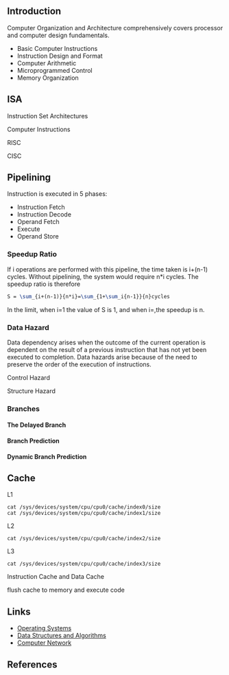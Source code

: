 ## Introduction

Computer Organization and Architecture comprehensively covers processor and computer design fundamentals.

- Basic Computer Instructions
- Instruction Design and Format
- Computer Arithmetic
- Microprogrammed Control
- Memory Organization

## ISA

Instruction Set Architectures

Computer Instructions

RISC

CISC

## Pipelining

Instruction is executed in 5 phases:

- Instruction Fetch
- Instruction Decode
- Operand Fetch
- Execute
- Operand Store

### Speedup Ratio

If i operations are performed with this pipeline, the time taken is i+(n-1) cycles.
Without pipelining, the system would require n*i cycles.
The speedup ratio is therefore

```tex
S = \sum_{i+(n-1)}{n*i}=\sum_{1+\sum_i{n-1}}{n}cycles
```

In the limit, when i=1 the value of S is 1, and when i=,the speedup is n.

### Data Hazard

Data dependency arises when the outcome of the current operation is dependent on the result of a previous instruction that has not yet been executed to completion.
Data hazards arise because of the need to preserve the order of the execution of instructions.

Control Hazard

Structure Hazard

### Branches

#### The Delayed Branch

#### Branch Prediction

#### Dynamic Branch Prediction

## Cache

L1

```shell
cat /sys/devices/system/cpu/cpu0/cache/index0/size 
cat /sys/devices/system/cpu/cpu0/cache/index1/size
```

L2

```shell
cat /sys/devices/system/cpu/cpu0/cache/index2/size 
```

L3

```shell
cat /sys/devices/system/cpu/cpu0/cache/index3/size 
```

Instruction Cache and Data Cache

flush cache to memory and execute code

## Links

- [Operating Systems](/docs/CS/OS/OS.md)
- [Data Structures and Algorithms](/docs/CS/Algorithms/Algorithms.md)
- [Computer Network](/docs/CS/CN/CN.md)


## References



